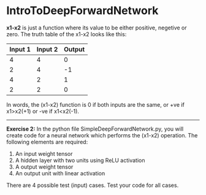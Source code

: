 # IntroToDeepForwardNetwork

**x1-x2** is just a function where its value to be either positive, negetive or zero. The truth table of the x1-x2 looks like this:

| Input 1 | Input 2 | Output |
|---------|---------|--------|
| 4 | 4 | 0|
| 2 | 4 | -1 |
| 4 | 2 | 1 |
| 2 | 2 | 0 |

In words, the (x1-x2) function is 0 if both inputs are the same, or +ve if x1>x2(+1) or -ve if x1<x2(-1). 

****************************
**Exercise 2:** In the python file SimpleDeepForwardNetwork.py, you will create code for a neural network which performs the (x1-x2) operation. The following elements are required:

1. An input weight tensor
2. A hidden layer with two units using ReLU activation
3. A output weight tensor
4. An output unit with linear activation

There are 4 possible test (input) cases. Test your code for all cases.  
